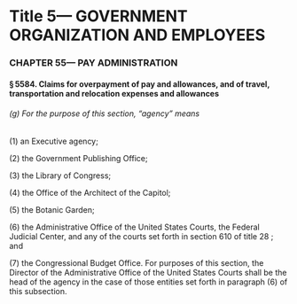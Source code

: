 
# Title 5— GOVERNMENT ORGANIZATION AND EMPLOYEES
### CHAPTER 55— PAY ADMINISTRATION
#### § 5584. Claims for overpayment of pay and allowances, and of travel, transportation and relocation expenses and allowances
###### (g) For the purpose of this section, “agency” means

(1) an Executive agency;

(2) the Government Publishing Office;

(3) the Library of Congress;

(4) the Office of the Architect of the Capitol;

(5) the Botanic Garden;

(6) the Administrative Office of the United States Courts, the Federal Judicial Center, and any of the courts set forth in section 610 of title 28 ; and

(7) the Congressional Budget Office. For purposes of this section, the Director of the Administrative Office of the United States Courts shall be the head of the agency in the case of those entities set forth in paragraph (6) of this subsection.
